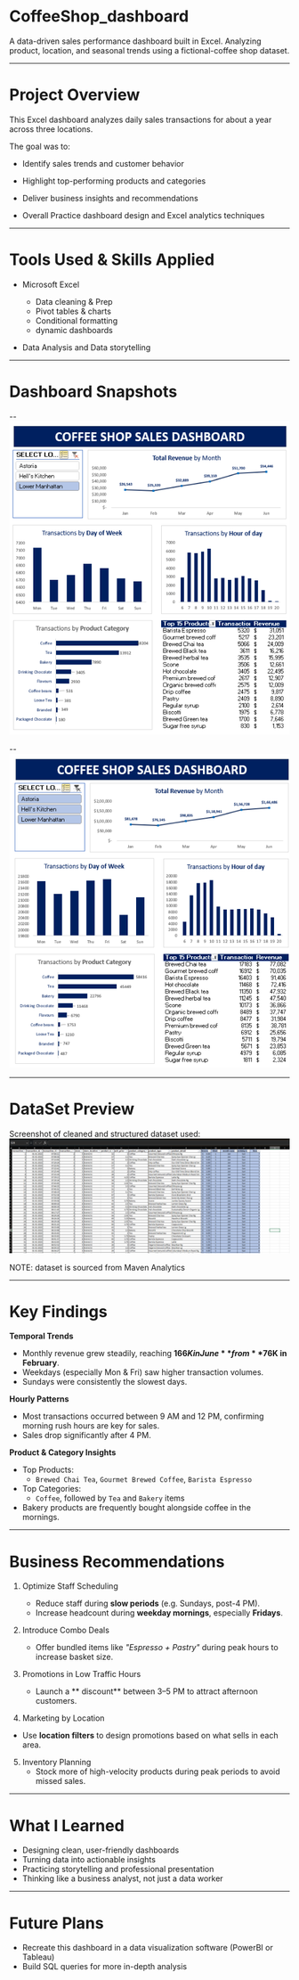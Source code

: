 # CoffeeShop_dashboard
A data-driven sales performance dashboard built in Excel.  Analyzing product, location, and seasonal trends using a  fictional-coffee shop dataset.

---

# Project Overview

This Excel dashboard analyzes daily sales transactions for about a year across three locations.

The goal was to:
- Identify sales trends and customer behavior
- Highlight top-performing products and categories
- Deliver business insights and recommendations

- Overall Practice dashboard design and Excel analytics techniques

---

# Tools Used & Skills Applied

- Microsoft Excel
  - Data cleaning & Prep
  - Pivot tables & charts
  - Conditional formatting
  - dynamic dashboards
    
- Data Analysis and Data storytelling
    
---

# Dashboard Snapshots
--
![Dashboard View 1](screenshots/Dashboard_View.png) 

--
![Dashboard View 2](screenshots/Dashboard_View2.png)

---
# DataSet Preview

Screenshot of cleaned and structured dataset used:
![Data Snapshot](screenshots/Data_Preview.png)

NOTE: dataset is sourced from Maven Analytics

---

# Key Findings

 **Temporal Trends**
- Monthly revenue grew steadily, reaching **$166K in June** from **$76K in February**.
- Weekdays (especially Mon & Fri)  saw higher transaction volumes.
- Sundays were consistently the slowest days.

 **Hourly Patterns**
- Most transactions occurred between 9 AM and 12 PM, confirming morning rush hours are key for sales.
- Sales drop significantly after 4 PM.

 **Product & Category Insights**
- Top Products:  
  - `Brewed Chai Tea`, `Gourmet Brewed Coffee`, `Barista Espresso`
- Top Categories:  
  - `Coffee`, followed by `Tea` and `Bakery` items
- Bakery products are frequently bought alongside coffee in the mornings.

---

# Business Recommendations

1. Optimize Staff Scheduling
   - Reduce staff during **slow periods** (e.g. Sundays, post-4 PM).
   - Increase headcount during **weekday mornings**, especially **Fridays**.

2. Introduce Combo Deals
   - Offer bundled items like *"Espresso + Pastry"* during peak hours to increase basket size.

3. Promotions in Low Traffic Hours
   - Launch a ** discount** between 3–5 PM to attract afternoon customers.

4.  Marketing by Location
   - Use **location filters** to design promotions based on what sells in each area.

5. Inventory Planning
   - Stock more of high-velocity products during peak periods to avoid missed sales.

---
# What I Learned

- Designing clean, user-friendly dashboards
- Turning data into actionable insights
- Practicing storytelling and professional presentation
- Thinking like a business analyst, not just a data worker
---
# Future Plans

- Recreate this dashboard in a data visualization software (PowerBI or Tableau)
- Build SQL queries for more in-depth analysis


